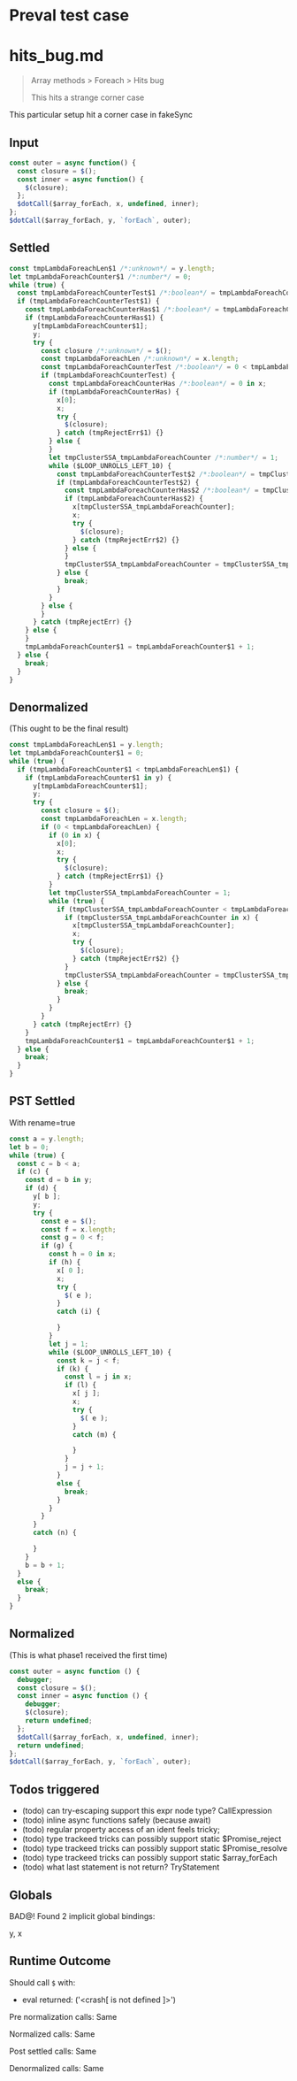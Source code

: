 # Preval test case

# hits_bug.md

> Array methods > Foreach > Hits bug
>
> This hits a strange corner case

This particular setup hit a corner case in fakeSync

## Input

`````js filename=intro
const outer = async function() {
  const closure = $();
  const inner = async function() {
    $(closure);
  };
  $dotCall($array_forEach, x, undefined, inner);
};
$dotCall($array_forEach, y, `forEach`, outer);
`````


## Settled


`````js filename=intro
const tmpLambdaForeachLen$1 /*:unknown*/ = y.length;
let tmpLambdaForeachCounter$1 /*:number*/ = 0;
while (true) {
  const tmpLambdaForeachCounterTest$1 /*:boolean*/ = tmpLambdaForeachCounter$1 < tmpLambdaForeachLen$1;
  if (tmpLambdaForeachCounterTest$1) {
    const tmpLambdaForeachCounterHas$1 /*:boolean*/ = tmpLambdaForeachCounter$1 in y;
    if (tmpLambdaForeachCounterHas$1) {
      y[tmpLambdaForeachCounter$1];
      y;
      try {
        const closure /*:unknown*/ = $();
        const tmpLambdaForeachLen /*:unknown*/ = x.length;
        const tmpLambdaForeachCounterTest /*:boolean*/ = 0 < tmpLambdaForeachLen;
        if (tmpLambdaForeachCounterTest) {
          const tmpLambdaForeachCounterHas /*:boolean*/ = 0 in x;
          if (tmpLambdaForeachCounterHas) {
            x[0];
            x;
            try {
              $(closure);
            } catch (tmpRejectErr$1) {}
          } else {
          }
          let tmpClusterSSA_tmpLambdaForeachCounter /*:number*/ = 1;
          while ($LOOP_UNROLLS_LEFT_10) {
            const tmpLambdaForeachCounterTest$2 /*:boolean*/ = tmpClusterSSA_tmpLambdaForeachCounter < tmpLambdaForeachLen;
            if (tmpLambdaForeachCounterTest$2) {
              const tmpLambdaForeachCounterHas$2 /*:boolean*/ = tmpClusterSSA_tmpLambdaForeachCounter in x;
              if (tmpLambdaForeachCounterHas$2) {
                x[tmpClusterSSA_tmpLambdaForeachCounter];
                x;
                try {
                  $(closure);
                } catch (tmpRejectErr$2) {}
              } else {
              }
              tmpClusterSSA_tmpLambdaForeachCounter = tmpClusterSSA_tmpLambdaForeachCounter + 1;
            } else {
              break;
            }
          }
        } else {
        }
      } catch (tmpRejectErr) {}
    } else {
    }
    tmpLambdaForeachCounter$1 = tmpLambdaForeachCounter$1 + 1;
  } else {
    break;
  }
}
`````


## Denormalized
(This ought to be the final result)

`````js filename=intro
const tmpLambdaForeachLen$1 = y.length;
let tmpLambdaForeachCounter$1 = 0;
while (true) {
  if (tmpLambdaForeachCounter$1 < tmpLambdaForeachLen$1) {
    if (tmpLambdaForeachCounter$1 in y) {
      y[tmpLambdaForeachCounter$1];
      y;
      try {
        const closure = $();
        const tmpLambdaForeachLen = x.length;
        if (0 < tmpLambdaForeachLen) {
          if (0 in x) {
            x[0];
            x;
            try {
              $(closure);
            } catch (tmpRejectErr$1) {}
          }
          let tmpClusterSSA_tmpLambdaForeachCounter = 1;
          while (true) {
            if (tmpClusterSSA_tmpLambdaForeachCounter < tmpLambdaForeachLen) {
              if (tmpClusterSSA_tmpLambdaForeachCounter in x) {
                x[tmpClusterSSA_tmpLambdaForeachCounter];
                x;
                try {
                  $(closure);
                } catch (tmpRejectErr$2) {}
              }
              tmpClusterSSA_tmpLambdaForeachCounter = tmpClusterSSA_tmpLambdaForeachCounter + 1;
            } else {
              break;
            }
          }
        }
      } catch (tmpRejectErr) {}
    }
    tmpLambdaForeachCounter$1 = tmpLambdaForeachCounter$1 + 1;
  } else {
    break;
  }
}
`````


## PST Settled
With rename=true

`````js filename=intro
const a = y.length;
let b = 0;
while (true) {
  const c = b < a;
  if (c) {
    const d = b in y;
    if (d) {
      y[ b ];
      y;
      try {
        const e = $();
        const f = x.length;
        const g = 0 < f;
        if (g) {
          const h = 0 in x;
          if (h) {
            x[ 0 ];
            x;
            try {
              $( e );
            }
            catch (i) {

            }
          }
          let j = 1;
          while ($LOOP_UNROLLS_LEFT_10) {
            const k = j < f;
            if (k) {
              const l = j in x;
              if (l) {
                x[ j ];
                x;
                try {
                  $( e );
                }
                catch (m) {

                }
              }
              j = j + 1;
            }
            else {
              break;
            }
          }
        }
      }
      catch (n) {

      }
    }
    b = b + 1;
  }
  else {
    break;
  }
}
`````


## Normalized
(This is what phase1 received the first time)

`````js filename=intro
const outer = async function () {
  debugger;
  const closure = $();
  const inner = async function () {
    debugger;
    $(closure);
    return undefined;
  };
  $dotCall($array_forEach, x, undefined, inner);
  return undefined;
};
$dotCall($array_forEach, y, `forEach`, outer);
`````


## Todos triggered


- (todo) can try-escaping support this expr node type? CallExpression
- (todo) inline async functions safely (because await)
- (todo) regular property access of an ident feels tricky;
- (todo) type trackeed tricks can possibly support static $Promise_reject
- (todo) type trackeed tricks can possibly support static $Promise_resolve
- (todo) type trackeed tricks can possibly support static $array_forEach
- (todo) what last statement is not return? TryStatement


## Globals


BAD@! Found 2 implicit global bindings:

y, x


## Runtime Outcome


Should call `$` with:
 - eval returned: ('<crash[ <ref> is not defined ]>')

Pre normalization calls: Same

Normalized calls: Same

Post settled calls: Same

Denormalized calls: Same
